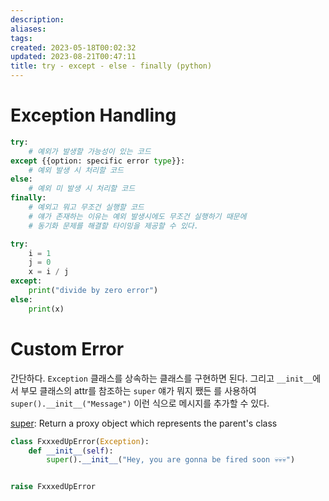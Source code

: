 ```yaml
---
description:
aliases: 
tags: 
created: 2023-05-18T00:02:32
updated: 2023-08-21T00:47:11
title: try - except - else - finally (python)
---
```


# Exception Handling

```python
try:
    # 예외가 발생할 가능성이 있는 코드
except {{option: specific error type}}:
    # 예외 발생 시 처리할 코드
else:
    # 예외 미 발생 시 처리할 코드
finally:
    # 예외고 뭐고 무조건 실행할 코드
    # 얘가 존재하는 이유는 예외 발생시에도 무조건 실행하기 때문에
    # 동기화 문제를 해결할 타이밍을 제공할 수 있다.
```

```python
try:
    i = 1
    j = 0
    x = i / j
except:
    print("divide by zero error")
else:
    print(x)
```

# Custom Error

간단하다. `Exception` 클래스를 상속하는 클래스를 구현하면 된다. 그리고 `__init__`에서 부모 클래스의 attr를 참조하는 `super` 얘가 뭐지 쨌든 를 사용하여 `super().__init__("Message")` 이런 식으로 메시지를 추가할 수 있다.

[super](https://www.geeksforgeeks.org/python-super/): Return a proxy object which represents the parent's class

```python
class FxxxedUpError(Exception):
    def __init__(self):
        super().__init__("Hey, you are gonna be fired soon 💀💀💀")


raise FxxxedUpError
```
